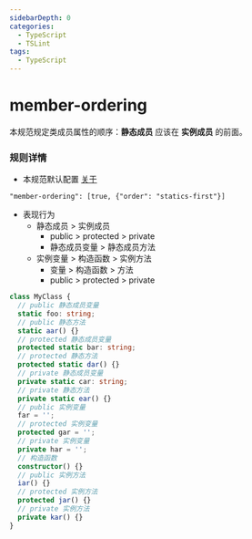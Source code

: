 ```yaml
---
sidebarDepth: 0
categories:
  - TypeScript
  - TSLint
tags:
  - TypeScript
---
```


# member-ordering

<Badge text="HasFixer" vertical="middle" />

本规范规定类成员属性的顺序：**静态成员** 应该在 **实例成员** 的前面。

### 规则详情

- 本规范默认配置 [关于](https://palantir.github.io/tslint/rules/member-ordering/)

`"member-ordering": [true, {"order": "statics-first"}]`

- 表现行为
  - 静态成员 > 实例成员
    - public > protected > private
    - 静态成员变量 > 静态成员方法
  - 实例变量 > 构造函数 > 实例方法
    - 变量 > 构造函数 > 方法
    - public > protected > private

<div class="code-style good">

```ts
class MyClass {
  // public 静态成员变量
  static foo: string;
  // public 静态方法
  static aar() {}
  // protected 静态成员变量
  protected static bar: string;
  // protected 静态方法
  protected static dar() {}
  // private 静态成员变量
  private static car: string;
  // private 静态方法
  private static ear() {}
  // public 实例变量
  far = '';
  // protected 实例变量
  protected gar = '';
  // private 实例变量
  private har = '';
  // 构造函数
  constructor() {}
  // public 实例方法
  iar() {}
  // protected 实例方法
  protected jar() {}
  // private 实例方法
  private kar() {}
}
```

</div>
